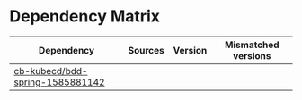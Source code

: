 # Dependency Matrix

Dependency | Sources | Version | Mismatched versions
---------- | ------- | ------- | -------------------
[cb-kubecd/bdd-spring-1585881142](https://github.com/cb-kubecd/bdd-spring-1585881142.git) |  | []() | 

